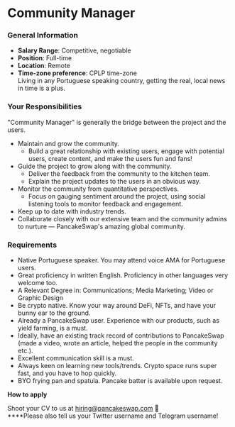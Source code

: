 # Community Manager

### General Information&#x20;

* **Salary Range**: Competitive, negotiable&#x20;
* **Position**: Full-time&#x20;
* **Location**: Remote&#x20;
* **Time-zone preference**: CPLP time-zone \
  Living in any Portuguese speaking country, getting the real, local news in time is a plus.

### Your Responsibilities&#x20;

"Community Manager" is generally the bridge between the project and the users.&#x20;

* Maintain and grow the community.&#x20;
  * Build a great relationship with existing users, engage with potential users, create content, and make the users fun and fans!&#x20;
* Guide the project to grow along with the community.&#x20;
  * Deliver the feedback from the community to the kitchen team.&#x20;
  * Explain the project updates to the users in an obvious way.&#x20;
* Monitor the community from quantitative perspectives.&#x20;
  * Focus on gauging sentiment around the project, using social listening tools to monitor feedback and engagement.&#x20;
* Keep up to date with industry trends.&#x20;
* Collaborate closely with our extensive team and the community admins to nurture — PancakeSwap's amazing global community.

### Requirements&#x20;

* Native Portuguese speaker. You may attend voice AMA for Portuguese users.&#x20;
* Great proficiency in written English. Proficiency in other languages very welcome too.&#x20;
* A Relevant Degree in: Communications; Media Marketing; Video or Graphic Design&#x20;
* Be crypto native. Know your way around DeFi, NFTs, and have your bunny ear to the ground.
* Already a PancakeSwap user. Experience with our products, such as yield farming, is a must.&#x20;
* Ideally, have an existing track record of contributions to PancakeSwap (made a video, wrote an article, helped the people in the community etc.).&#x20;
* Excellent communication skill is a must.
* Always keen on learning new tools/trends. Crypto space runs super fast, and you have to hop quickly.&#x20;
* BYO frying pan and spatula. Pancake batter is available upon request.

**How to apply**

Shoot your CV to us at hiring@pancakeswap.com 🦆\
****Please also tell us your Twitter username and Telegram username!

